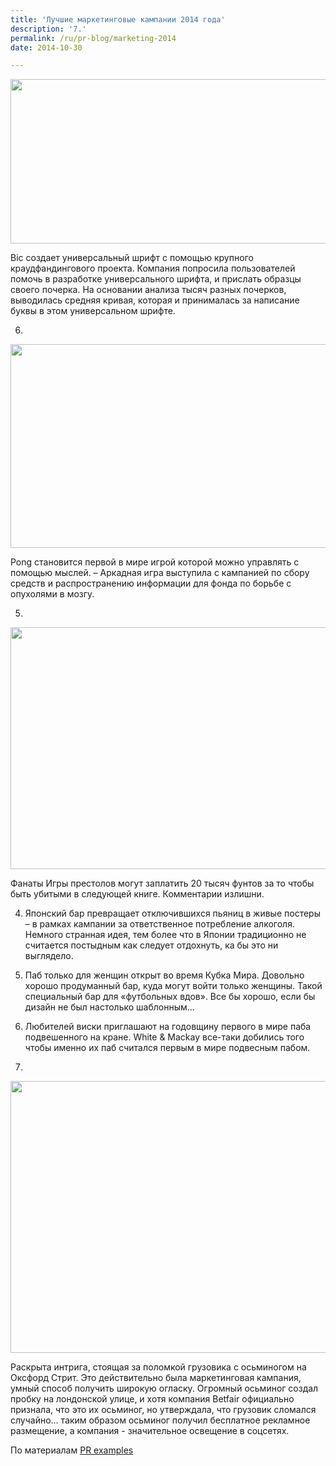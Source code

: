 ```yaml
---
title: 'Лучшие маркетинговые кампании 2014 года'
description: '7.'
permalink: /ru/pr-blog/marketing-2014
date: 2014-10-30

---
```


<img src="{{ site.assets }}/upload/qaxyamyf7xhshnhim8mz.jpg" alt="" class="post__img" width="580" height="263">

Bic создает универсальный шрифт с помощью крупного краудфандингового проекта. Компания попросила пользователей помочь в разработке универсального шрифта, и прислать образцы своего почерка. На основании анализа тысяч разных почерков, выводилась средняя кривая, которая и принималась за написание буквы в этом универсальном шрифте.

6.

<img src="{{ site.assets }}/upload/maxresdefault.jpg" alt="" class="post__img" width="580" height="326">

Pong становится первой в мире игрой которой можно управлять с помощью мыслей.  – Аркадная игра выступила с кампанией по сбору средств и распространению информации для фонда по борьбе с опухолями в мозгу.

5.

<img src="{{ site.assets }}/upload/9223676618_b2fa510b64_z.jpg" alt="" class="post__img" width="580" height="387">

Фанаты Игры престолов могут заплатить 20 тысяч фунтов за то чтобы быть убитыми в следующей книге. Комментарии излишни.

4. Японский бар превращает отключившихся пьяниц в живые постеры – в рамках кампании за ответственное потребление алкоголя.  Немного странная идея, тем более что в Японии традиционно не считается постыдным как следует отдохнуть, ка бы это ни выглядело.

3. Паб только для женщин открыт во время Кубка Мира. Довольно хорошо продуманный бар, куда могут войти только женщины. Такой специальный бар для «футбольных вдов». Все бы хорошо, если бы дизайн не был настолько шаблонным…

2. Любителей виски приглашают на годовщину первого в мире паба подвешенного на кране. White & Mackay все-таки добились того чтобы именно их паб считался первым в мире подвесным пабом.

1.

<img src="{{ site.assets }}/upload/Octopus-Oxford-Street.jpg" alt="" class="post__img" width="580" height="435">

Раскрыта интрига, стоящая за поломкой грузовика с осьминогом на Оксфорд Стрит. Это действительно была маркетинговая кампания, умный способ получить широкую огласку. Огромный осьминог создал пробку на лондонской улице, и хотя компания Betfair официально признала, что это их осьминог, но утверждала, что  грузовик сломался случайно… таким образом осьминог получил бесплатное рекламное размещение, а компания - значительное освещение в соцсетях.

По материалам <a href="http://prexamples.com/2014/07/top-10-pr-and-marketing-stunts-and-campaigns-of-june-2014/">PR examples</a>

